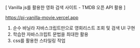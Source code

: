 [ Vanilla js를 활용한 영화 검색 사이트 - TMDB 오픈 API 활용 ]

https://pj-vanilla-movie.vercel.app

1. 순수 바닐라 자바스크립트만으로 영회리스트 조회 및 검색 UI 구현
2. 학습한 자바스크립트 문법을 최대한 활용
3. css를 활용한 스타일링 작업